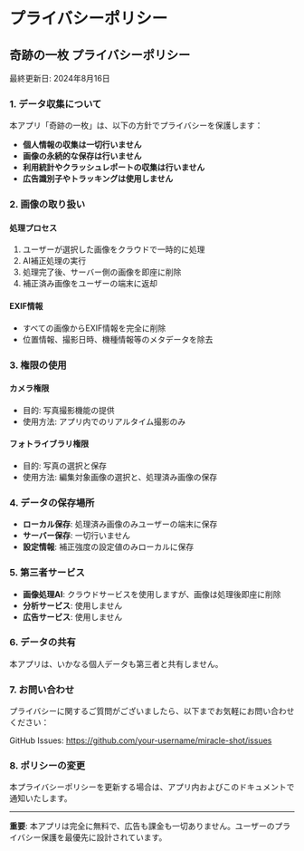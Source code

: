 # プライバシーポリシー

## 奇跡の一枚 プライバシーポリシー

最終更新日: 2024年8月16日

### 1. データ収集について

本アプリ「奇跡の一枚」は、以下の方針でプライバシーを保護します：

- **個人情報の収集は一切行いません**
- **画像の永続的な保存は行いません**
- **利用統計やクラッシュレポートの収集は行いません**
- **広告識別子やトラッキングは使用しません**

### 2. 画像の取り扱い

#### 処理プロセス
1. ユーザーが選択した画像をクラウドで一時的に処理
2. AI補正処理の実行
3. 処理完了後、サーバー側の画像を即座に削除
4. 補正済み画像をユーザーの端末に返却

#### EXIF情報
- すべての画像からEXIF情報を完全に削除
- 位置情報、撮影日時、機種情報等のメタデータを除去

### 3. 権限の使用

#### カメラ権限
- 目的: 写真撮影機能の提供
- 使用方法: アプリ内でのリアルタイム撮影のみ

#### フォトライブラリ権限
- 目的: 写真の選択と保存
- 使用方法: 編集対象画像の選択と、処理済み画像の保存

### 4. データの保存場所

- **ローカル保存**: 処理済み画像のみユーザーの端末に保存
- **サーバー保存**: 一切行いません
- **設定情報**: 補正強度の設定値のみローカルに保存

### 5. 第三者サービス

- **画像処理AI**: クラウドサービスを使用しますが、画像は処理後即座に削除
- **分析サービス**: 使用しません
- **広告サービス**: 使用しません

### 6. データの共有

本アプリは、いかなる個人データも第三者と共有しません。

### 7. お問い合わせ

プライバシーに関するご質問がございましたら、以下までお気軽にお問い合わせください：

GitHub Issues: https://github.com/your-username/miracle-shot/issues

### 8. ポリシーの変更

本プライバシーポリシーを更新する場合は、アプリ内およびこのドキュメントで通知いたします。

---

**重要**: 本アプリは完全に無料で、広告も課金も一切ありません。ユーザーのプライバシー保護を最優先に設計されています。
